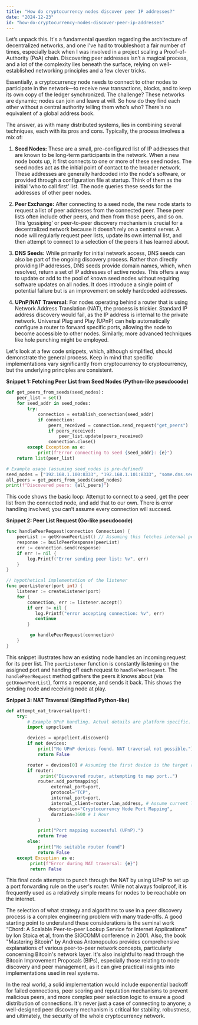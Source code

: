```yaml
---
title: "How do cryptocurrency nodes discover peer IP addresses?"
date: "2024-12-23"
id: "how-do-cryptocurrency-nodes-discover-peer-ip-addresses"
---
```


Let’s unpack this. It's a fundamental question regarding the architecture of decentralized networks, and one I've had to troubleshoot a fair number of times, especially back when I was involved in a project scaling a Proof-of-Authority (PoA) chain. Discovering peer addresses isn’t a magical process, and a lot of the complexity lies beneath the surface, relying on well-established networking principles and a few clever tricks.

Essentially, a cryptocurrency node needs to connect to other nodes to participate in the network—to receive new transactions, blocks, and to keep its own copy of the ledger synchronized. The challenge? These networks are dynamic; nodes can join and leave at will. So how do they find each other without a central authority telling them who’s who? There's no equivalent of a global address book.

The answer, as with many distributed systems, lies in combining several techniques, each with its pros and cons. Typically, the process involves a mix of:

1.  **Seed Nodes:** These are a small, pre-configured list of IP addresses that are known to be long-term participants in the network. When a new node boots up, it first connects to one or more of these seed nodes. The seed nodes act as the initial point of contact to the broader network. These addresses are generally hardcoded into the node's software, or provided through a configuration file at startup. Think of them as the initial ‘who to call first’ list. The node queries these seeds for the addresses of other peer nodes.

2.  **Peer Exchange:** After connecting to a seed node, the new node starts to request a list of peer addresses from the connected peer. These peer lists often include other peers, and then from those peers, and so on. This ‘gossiping’ or peer-to-peer discovery mechanism is crucial for a decentralized network because it doesn't rely on a central server. A node will regularly request peer lists, update its own internal list, and then attempt to connect to a selection of the peers it has learned about.

3.  **DNS Seeds:** While primarily for initial network access, DNS seeds can also be part of the ongoing discovery process. Rather than directly providing IP addresses, DNS seeds provide domain names, which, when resolved, return a set of IP addresses of active nodes. This offers a way to update or add to the pool of known seed nodes without requiring software updates on all nodes. It does introduce a single point of potential failure but is an improvement on solely hardcoded addresses.

4.  **UPnP/NAT Traversal:** For nodes operating behind a router that is using Network Address Translation (NAT), the process is trickier. Standard IP address discovery would fail, as the IP address is internal to the private network. Universal Plug and Play (UPnP) can help automatically configure a router to forward specific ports, allowing the node to become accessible to other nodes. Similarly, more advanced techniques like hole punching might be employed.

Let's look at a few code snippets, which, although simplified, should demonstrate the general process. Keep in mind that specific implementations vary significantly from cryptocurrency to cryptocurrency, but the underlying principles are consistent.

**Snippet 1: Fetching Peer List from Seed Nodes (Python-like pseudocode)**

```python
def get_peers_from_seeds(seed_nodes):
    peer_list = set()
    for seed_addr in seed_nodes:
        try:
            connection = establish_connection(seed_addr)
            if connection:
                peers_received = connection.send_request("get_peers")
                if peers_received:
                    peer_list.update(peers_received)
                connection.close()
        except Exception as e:
            print(f"Error connecting to seed {seed_addr}: {e}")
    return list(peer_list)

# Example usage (assuming seed_nodes is pre-defined)
seed_nodes = ["192.168.1.100:8333", "192.168.1.101:8333", "some.dns.seed.net"]
all_peers = get_peers_from_seeds(seed_nodes)
print(f"Discovered peers: {all_peers}")

```
This code shows the basic loop: Attempt to connect to a seed, get the peer list from the connected node, and add that to our own. There is error handling involved; you can’t assume every connection will succeed.

**Snippet 2: Peer List Request (Go-like pseudocode)**

```go
func handlePeerRequest(connection Connection) {
    peerList := getKnownPeerList() // Assuming this fetches internal peer list.
    response := buildPeerResponse(peerList)
    err := connection.send(response)
    if err != nil {
        log.Printf("Error sending peer list: %v", err)
    }
}

// hypothetical implementation of the listener
func peerListener(port int) {
    listener := createListener(port)
    for {
        connection, err := listener.accept()
        if err != nil {
           log.Printf("error accepting connection: %v", err)
           continue
        }

         go handlePeerRequest(connection)
    }
}
```

This snippet illustrates how an existing node handles an incoming request for its peer list. The `peerListener` function is constantly listening on the assigned port and handing off each request to `handlePeerRequest`. The `handlePeerRequest` method gathers the peers it knows about (via `getKnownPeerList`), forms a response, and sends it back. This shows the sending node and receiving node at play.

**Snippet 3: NAT Traversal (Simplified Python-like)**

```python
def attempt_nat_traversal(port):
    try:
        # Example UPnP handling. Actual details are platform specific.
        import upnpclient

        devices = upnpclient.discover()
        if not devices:
            print("No UPnP devices found. NAT traversal not possible.")
            return False

        router = devices[0] # Assuming the first device is the target router
        if router:
             print("Discovered router, attempting to map port..")
            router.add_portmapping(
                 external_port=port,
                 protocol="TCP",
                 internal_port=port,
                 internal_client=router.lan_address, # Assume current local address
                description="Cryptocurrency Node Port Mapping",
                 duration=3600 # 1 Hour
            )

            print("Port mapping successful (UPnP).")
            return True
        else:
            print("No suitable router found")
            return False
    except Exception as e:
         print(f"Error during NAT traversal: {e}")
         return False
```

This final code attempts to punch through the NAT by using UPnP to set up a port forwarding rule on the user's router. While not always foolproof, it is frequently used as a relatively simple means for nodes to be reachable on the internet.

The selection of what strategy and algorithms to use in a peer discovery process is a complex engineering problem with many trade-offs. A good starting point to understand these considerations is the seminal work “Chord: A Scalable Peer-to-peer Lookup Service for Internet Applications” by Ion Stoica et al, from the SIGCOMM conference in 2001. Also, the book "Mastering Bitcoin" by Andreas Antonopoulos provides comprehensive explanations of various peer-to-peer network concepts, particularly concerning Bitcoin's network layer. It's also insightful to read through the Bitcoin Improvement Proposals (BIPs), especially those relating to node discovery and peer management, as it can give practical insights into implementations used in real systems.

In the real world, a solid implementation would include exponential backoff for failed connections, peer scoring and reputation mechanisms to prevent malicious peers, and more complex peer selection logic to ensure a good distribution of connections. It's never just a case of connecting to anyone; a well-designed peer discovery mechanism is critical for stability, robustness, and ultimately, the security of the whole cryptocurrency network.
